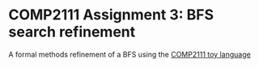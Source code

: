 # COMP2111 Assignment 3: BFS search refinement

A formal methods refinement of a BFS using the [COMP2111 toy language](https://www.cse.unsw.edu.au/~cs2111/)
